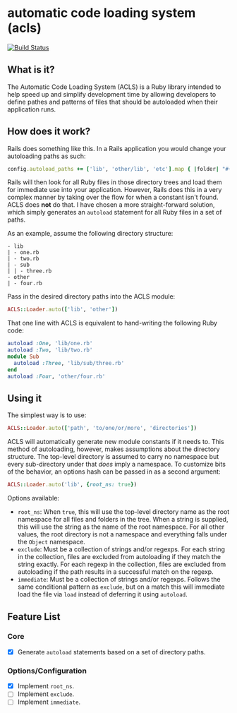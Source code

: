 # automatic code loading system (acls)

[![Build Status](https://semaphoreci.com/api/v1/projects/80ef69fb-3dd1-499f-9e1c-acfa08d0a7d4/638892/badge.svg)](https://semaphoreci.com/kolorahl/acls)

## What is it?

The Automatic Code Loading System (ACLS) is a Ruby library intended to help
speed up and simplify development time by allowing developers to define pathes
and patterns of files that should be autoloaded when their application runs.

## How does it work?

Rails does something like this. In a Rails application you would change your
autoloading paths as such:

```ruby
config.autoload_paths += ['lib', 'other/lib', 'etc'].map { |folder| "#{config.root}/#{folder}" }
```

Rails will then look for all Ruby files in those directory trees and load them
for immediate use into your application. However, Rails does this in a very
complex manner by taking over the flow for when a constant isn't found. ACLS
does **not** do that. I have chosen a more straight-forward solution, which
simply generates an `autoload` statement for all Ruby files in a set of paths.

As an example, assume the following directory structure:

```
- lib
| - one.rb
| - two.rb
| - sub
| | - three.rb
- other
| - four.rb
```

Pass in the desired directory paths into the ACLS module:

```ruby
ACLS::Loader.auto(['lib', 'other'])
```

That one line with ACLS is equivalent to hand-writing the following Ruby code:

```ruby
autoload :One, 'lib/one.rb'
autoload :Two, 'lib/two.rb'
module Sub
  autoload :Three, 'lib/sub/three.rb'
end
autoload :Four, 'other/four.rb'
```

## Using it

The simplest way is to use:

```ruby
ACLS::Loader.auto(['path', 'to/one/or/more', 'directories'])
```

ACLS will automatically generate new module constants if it needs to. This
method of autoloading, however, makes assumptions about the directory
structure. The top-level directory is assumed to carry no namespace but every
sub-directory under that *does* imply a namespace. To customize bits of the
behavior, an options hash can be passed in as a second argument:

```ruby
ACLS::Loader.auto('lib', {root_ns: true})
```

Options available:

- `root_ns`: When `true`, this will use the top-level directory name as the root
  namespace for all files and folders in the tree. When a string is supplied,
  this will use the string as the name of the root namespace. For all other
  values, the root directory is not a namespace and everything falls under the
  `Object` namespace.
- `exclude`: Must be a collection of strings and/or regexps. For each string in
  the collection, files are excluded from autoloading if they match the string
  exactly. For each regexp in the collection, files are excluded from
  autoloading if the path results in a successful match on the regexp.
- `immediate`: Must be a collection of strings and/or regexps. Follows the same
  conditional pattern as `exclude`, but on a match this will immediate load the
  file via `load` instead of deferring it using `autoload`.

## Feature List

### Core

- [X] Generate `autoload` statements based on a set of directory paths.

### Options/Configuration

- [X] Implement `root_ns`.
- [ ] Implement `exclude`.
- [ ] Implement `immediate`.
